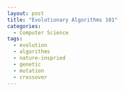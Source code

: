 ```yaml
---
layout: post
title: "Evolutionary Algorithms 101"
categories:
  - Computer Science
tags:
  - evolution
  - algorithms
  - nature-inspried
  - genetic
  - mutation
  - crossover
---
```

